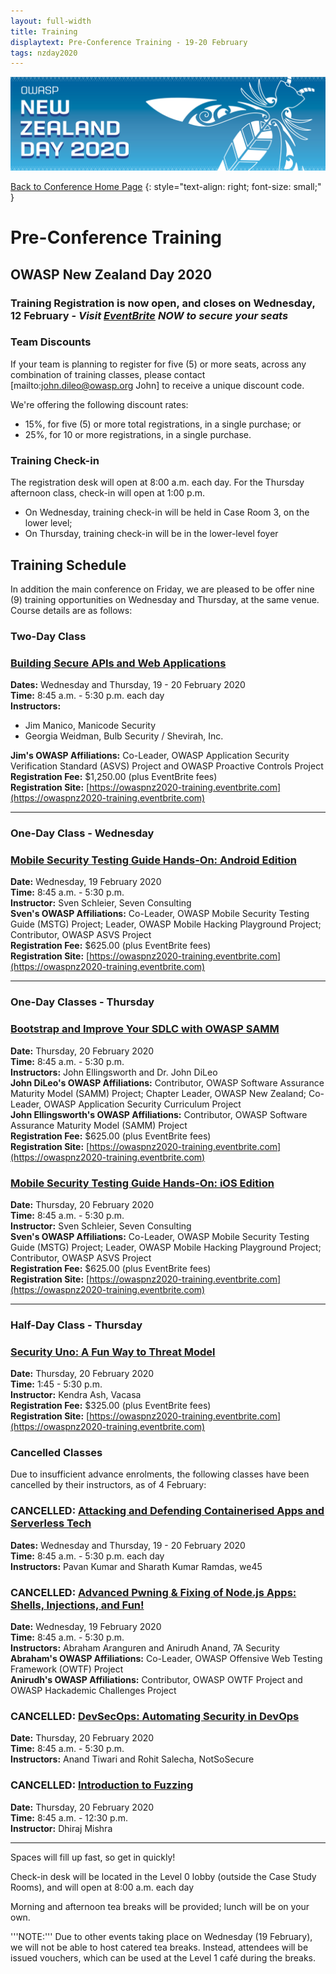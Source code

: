 ```yaml
---
layout: full-width
title: Training
displaytext: Pre-Conference Training - 19-20 February
tags: nzday2020
---
```


[![Conference Web Banner](../assets/images/Web_Banner-OWASP_NZ_Day_2020.jpg)](/www-event-2020-NewZealandDay)

[Back to Conference Home Page](/www-event-2020-NewZealandDay)
{: style="text-align: right; font-size: small;" }

# Pre-Conference Training

## OWASP New Zealand Day 2020

### Training Registration is now open, and closes on Wednesday, 12 February - *Visit [EventBrite](https://owaspnz2020-training.eventbrite.com) NOW to secure your seats*

### Team Discounts

If your team is planning to register for five (5) or more seats, across any combination of training classes, please contact [mailto:john.dileo@owasp.org John] to receive a unique discount code. 

We're offering the following discount rates:

* 15%, for five (5) or more total registrations, in a single purchase; or
* 25%, for 10 or more registrations, in a single purchase.

### Training Check-in

The registration desk will open at 8:00 a.m. each day. For the Thursday afternoon class, check-in will open at 1:00 p.m.

* On Wednesday, training check-in will be held in Case Room 3, on the lower level;
* On Thursday, training check-in will be in the lower-level foyer

## Training Schedule

In addition the main conference on Friday, we are pleased to be offer nine (9) training opportunities on Wednesday and Thursday, at the same venue. Course details are as follows:

### Two-Day Class

### [Building Secure APIs and Web Applications](secure-coding/)

**Dates:** Wednesday and Thursday, 19 - 20 February 2020   
**Time:** 8:45 a.m. - 5:30 p.m. each day   
**Instructors:** 

* Jim Manico, Manicode Security
* Georgia Weidman, Bulb Security / Shevirah, Inc.   

**Jim's OWASP Affiliations:** Co-Leader, OWASP Application Security Verification Standard (ASVS) Project and OWASP Proactive Controls Project   
**Registration Fee:** $1,250.00 (plus EventBrite fees)   
**Registration Site:** [https://owaspnz2020-training.eventbrite.com](https://owaspnz2020-training.eventbrite.com)   

-----------------

### One-Day Class - Wednesday

### [Mobile Security Testing Guide Hands-On: Android Edition](mstg-android/)

**Date:** Wednesday, 19 February 2020   
**Time:** 8:45 a.m. - 5:30 p.m.   
**Instructor:** Sven Schleier, Seven Consulting   
**Sven's OWASP Affiliations:** Co-Leader, OWASP Mobile Security Testing Guide (MSTG) Project; Leader, OWASP Mobile Hacking Playground Project; Contributor, OWASP ASVS Project   
**Registration Fee:** $625.00 (plus EventBrite fees)   
**Registration Site:** [https://owaspnz2020-training.eventbrite.com](https://owaspnz2020-training.eventbrite.com)   

-------------------

### One-Day Classes - Thursday

### [Bootstrap and Improve Your SDLC with OWASP SAMM](owasp-samm/)

**Date:** Thursday, 20 February 2020   
**Time:** 8:45 a.m. - 5:30 p.m.   
**Instructors:** John Ellingsworth and Dr. John DiLeo      
**John DiLeo's OWASP Affiliations:** Contributor, OWASP Software Assurance Maturity Model (SAMM) Project; Chapter Leader, OWASP New Zealand; Co-Leader, OWASP Application Security Curriculum Project   
**John Ellingsworth's OWASP Affiliations:** Contributor, OWASP Software Assurance Maturity Model (SAMM) Project    
**Registration Fee:** $625.00 (plus EventBrite fees)<br />
**Registration Site:** [https://owaspnz2020-training.eventbrite.com](https://owaspnz2020-training.eventbrite.com)   

### [Mobile Security Testing Guide Hands-On: iOS Edition](mstg-ios/)

**Date:** Thursday, 20 February 2020   
**Time:** 8:45 a.m. - 5:30 p.m.   
**Instructor:** Sven Schleier, Seven Consulting   
**Sven's OWASP Affiliations:** Co-Leader, OWASP Mobile Security Testing Guide (MSTG) Project; Leader, OWASP Mobile Hacking Playground Project; Contributor, OWASP ASVS Project   
**Registration Fee:** $625.00 (plus EventBrite fees)   
**Registration Site:** [https://owaspnz2020-training.eventbrite.com](https://owaspnz2020-training.eventbrite.com)   

----------------

### Half-Day Class - Thursday

### [Security Uno: A Fun Way to Threat Model](security-uno/)

**Date:** Thursday, 20 February 2020   
**Time:** 1:45 - 5:30 p.m.   
**Instructor:** Kendra Ash, Vacasa   
**Registration Fee:** $325.00 (plus EventBrite fees)<br />
**Registration Site:** [https://owaspnz2020-training.eventbrite.com](https://owaspnz2020-training.eventbrite.com)   

### Cancelled Classes

Due to insufficient advance enrolments, the following classes have been cancelled by their instructors, as of 4 February:

### CANCELLED: [Attacking and Defending Containerised Apps and Serverless Tech](container-serverless/)

**Dates:** Wednesday and Thursday, 19 - 20 February 2020   
**Time:** 8:45 a.m. - 5:30 p.m. each day   
**Instructors:** Pavan Kumar and Sharath Kumar Ramdas, we45

### CANCELLED: [Advanced Pwning & Fixing of Node.js Apps: Shells, Injections, and Fun!](node-js/)

**Date:** Wednesday, 19 February 2020   
**Time:** 8:45 a.m. - 5:30 p.m.   
**Instructors:** Abraham Aranguren and Anirudh Anand, 7A Security   
**Abraham's OWASP Affiliations:** Co-Leader, OWASP Offensive Web Testing Framework (OWTF) Project   
**Anirudh's OWASP Affiliations:** Contributor, OWASP OWTF Project and OWASP Hackademic Challenges Project   

### CANCELLED: [DevSecOps: Automating Security in DevOps](devsecops/)

**Date:** Thursday, 20 February 2020   
**Time:** 8:45 a.m. - 5:30 p.m.   
**Instructors:** Anand Tiwari and Rohit Salecha, NotSoSecure

### CANCELLED: [Introduction to Fuzzing](fuzzing/)

**Date:** Thursday, 20 February 2020   
**Time:** 8:45 a.m. - 12:30 p.m.   
**Instructor:** Dhiraj Mishra   

-------------

Spaces will fill up fast, so get in quickly!

Check-in desk will be located in the Level 0 lobby (outside the Case Study Rooms), and will open at 8:00 a.m. each day

Morning and afternoon tea breaks will be provided; lunch will be on your own.

'''NOTE:''' Due to other events taking place on Wednesday (19 February), we will not be able to host catered tea breaks. Instead, attendees will be issued vouchers, which can be used at the Level 1 café during the breaks.
